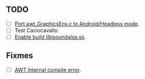 ## TODO
- [ ] [Port awt_GraphicsEnv.c to Android/Headless mode](https://github.com/PojavLauncherTeam/openjdk-multiarch-jdk8u/commit/e8412697eebb5bb2f07cdeff5998c1ad31dcdd64).
- [ ] Test Caciocavallo.
- [ ] [Enable build libjsoundalsa.so](https://github.com/PojavLauncherTeam/openjdk-multiarch-jdk8u/commit/1449dfda46593b827a6b47c56a400fca8221d481).

## Fixmes
- [ ] [AWT Internal compile error](https://github.com/PojavLauncherTeam/openjdk-multiarch-jdk8u/commit/4a4c61e821861ebcdc6df592be34bd2a527a29a6).

